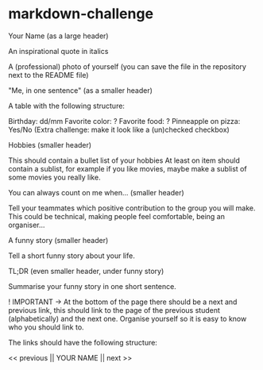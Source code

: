 # markdown-challenge
Your Name (as a large header)

An inspirational quote in italics

A (professional) photo of yourself (you can save the file in the repository next to the README file)

"Me, in one sentence" (as a smaller header)

A table with the following structure:

Birthday: dd/mm
Favorite color: ?
Favorite food: ?
Pinneapple on pizza: Yes/No (Extra challenge: make it look like a (un)checked checkbox)

Hobbies (smaller header)

This should contain a bullet list of your hobbies
At least on item should contain a sublist, for example if you like movies, maybe make a sublist of some movies you really like.

You can always count on me when... (smaller header)

Tell your teammates which positive contribution to the group you will make.
This could be technical, making people feel comfortable, being an organiser...

A funny story (smaller header)

Tell a short funny story about your life.

TL;DR (even smaller header, under funny story)

Summarise your funny story in one short sentence.

! IMPORTANT -> At the bottom of the page there should be a next and previous link, this should link to the page of the previous student (alphabetically) and the next one.
Organise yourself so it is easy to know who you should link to.

The links should have the following structure:

<< previous || YOUR NAME || next >>
